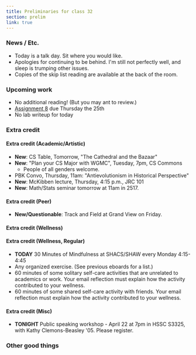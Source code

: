 ```yaml
---
title: Preliminaries for class 32
section: prelim
link: true
---
```

### News / Etc.

* Today is a talk day.  Sit where you would like.
* Apologies for continuing to be behind.  I'm still not perfectly well,
  and sleep is trumping other issues.
* Copies of the skip list reading are available at the back of the room.

### Upcoming work

* No additional reading!   (But you may ant to review.)
* [Assignment 8](../assignments/assignment08) due Thursday the 25th
* No lab writeup for today

### Extra credit

#### Extra credit (Academic/Artistic)

* **New**: CS Table, Tomorrow, "The Cathedral and the Bazaar"
* **New**: "Plan your CS Major with WGMC", Tuesday, 7pm, CS Commons
    * People of all genders welcome.
* PBK Convo, Thursday, 11am: "Antievolutionism in Historical Perspective"
* **New**: McKibben lecture, Thursday, 4:15 p.m., JRC 101
* **New**: Math/Stats seminar tomorrow at 11am in 2517.

#### Extra credit (Peer)

* **New/Questionable**: Track and Field at Grand View on Friday.

#### Extra credit (Wellness)

#### Extra credit (Wellness, Regular)

* **TODAY** 30 Minutes of Mindfulness at SHACS/SHAW every Monday 4:15-4:45
* Any organized exercise.  (See previous eboards for a list.)
* 60 minutes of some solitary self-care activities that are unrelated to 
  academics or work.  Your email reflection must explain how
  the activity contributed to your wellness.
* 60 minutes of some shared self-care activity with friends.  Your email 
  reflection must explain how the activity contributed to your wellness.

#### Extra credit (Misc)

* **TONIGHT** Public speaking workshop - April 22 at 7pm in HSSC S3325, with
  Kathy Clemons-Beasley '05.  Please register.

### Other good things

